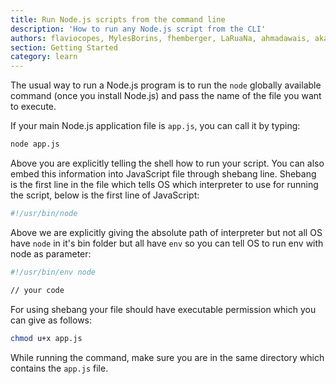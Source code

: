 ```yaml
---
title: Run Node.js scripts from the command line
description: 'How to run any Node.js script from the CLI'
authors: flaviocopes, MylesBorins, fhemberger, LaRuaNa, ahmadawais, akazyti
section: Getting Started
category: learn
---
```


The usual way to run a Node.js program is to run the `node` globally available command (once you install Node.js) and pass the name of the file you want to execute.

If your main Node.js application file is `app.js`, you can call it by typing:

```bash
node app.js
```

Above you are explicitly telling the shell how to run your script. You can also embed this information into JavaScript file through shebang line. Shebang is the first line in the file which tells OS which interpreter to use for running the script, below is the first line of JavaScript:

```bash
#!/usr/bin/node
```

Above we are explicitly giving the absolute path of interpreter but not all OS have `node` in it's bin folder but all have `env` so you can tell OS to run env with node as parameter:

```bash
#!/usr/bin/env node

// your code
```

For using shebang your file should have executable permission which you can give as follows:

```bash
chmod u+x app.js
```

While running the command, make sure you are in the same directory which contains the `app.js` file.
